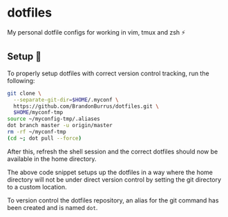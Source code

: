 # dotfiles

My personal dotfile configs for working in vim, tmux and zsh ⚡️

## Setup 🚀

To properly setup dotfiles with correct version control tracking, run the following:

```bash
git clone \
  --separate-git-dir=$HOME/.myconf \
  https://github.com/BrandonBurrus/dotfiles.git \
  $HOME/myconf-tmp
source ~/myconfig-tmp/.aliases
dot branch master -u origin/master
rm -rf ~/myconf-tmp
(cd ~; dot pull --force)
```

After this, refresh the shell session and the correct dotfiles should now
be available in the home directory.

The above code snippet setups up the dotfiles in a way where the home directory
will not be under direct version control by setting the git directory to a
custom location.

To version control the dotfiles repository, an alias for the git command has been
created and is named `dot`.

